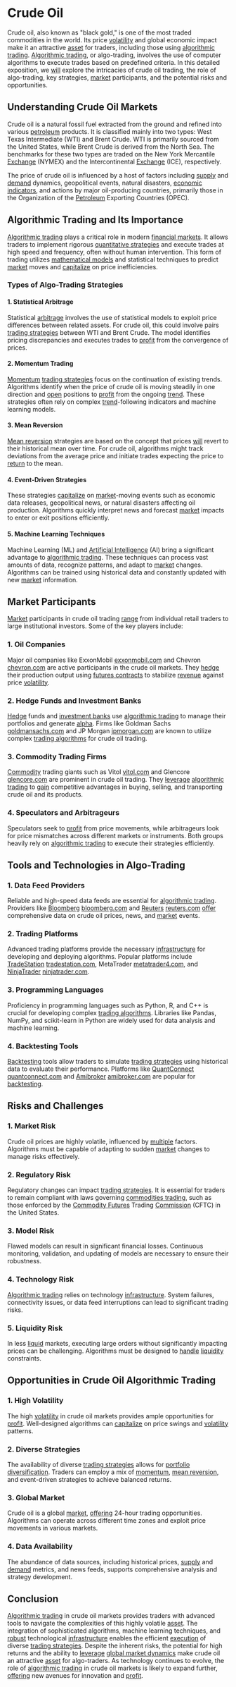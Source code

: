 # Crude Oil

Crude oil, also known as "black gold," is one of the most traded commodities in the world. Its price [volatility](../v/volatility.md) and global economic impact make it an attractive [asset](../a/asset.md) for traders, including those using [algorithmic trading](../a/accountability.md). [Algorithmic trading](../a/accountability.md), or algo-trading, involves the use of computer algorithms to execute trades based on predefined criteria. In this detailed exposition, we [will](../w/will.md) explore the intricacies of crude oil trading, the role of algo-trading, key strategies, [market](../m/market.md) participants, and the potential risks and opportunities.

## Understanding Crude Oil Markets

Crude oil is a natural fossil fuel extracted from the ground and refined into various [petroleum](../p/petroleum.md) products. It is classified mainly into two types: West Texas Intermediate (WTI) and Brent Crude. WTI is primarily sourced from the United States, while Brent Crude is derived from the North Sea. The benchmarks for these two types are traded on the New York Mercantile [Exchange](../e/exchange.md) (NYMEX) and the Intercontinental [Exchange](../e/exchange.md) (ICE), respectively.

The price of crude oil is influenced by a host of factors including [supply](../s/supply.md) and [demand](../d/demand.md) dynamics, geopolitical events, natural disasters, [economic indicators](../e/economic_indicators.md), and actions by major oil-producing countries, primarily those in the Organization of the [Petroleum](../p/petroleum.md) Exporting Countries (OPEC).

## Algorithmic Trading and Its Importance

[Algorithmic trading](../a/accountability.md) plays a critical role in modern [financial markets](../f/financial_market.md). It allows traders to implement rigorous [quantitative strategies](../q/quantitative_strategies_in_trading.md) and execute trades at high speed and frequency, often without human intervention. This form of trading utilizes [mathematical models](../m/mathematical_models_in_trading.md) and statistical techniques to predict [market](../m/market.md) moves and [capitalize](../c/capitalize.md) on price inefficiencies.

### Types of Algo-Trading Strategies

#### 1. **Statistical Arbitrage**
Statistical [arbitrage](../a/arbitrage.md) involves the use of statistical models to exploit price differences between related assets. For crude oil, this could involve pairs [trading strategies](../t/trading_strategies.md) between WTI and Brent Crude. The model identifies pricing discrepancies and executes trades to [profit](../p/profit.md) from the convergence of prices.

#### 2. **Momentum Trading**
[Momentum](../m/momentum.md) [trading strategies](../t/trading_strategies.md) focus on the continuation of existing trends. Algorithms identify when the price of crude oil is moving steadily in one direction and [open](../o/open.md) positions to [profit](../p/profit.md) from the ongoing [trend](../t/trend.md). These strategies often rely on complex [trend](../t/trend.md)-following indicators and machine learning models.

#### 3. **Mean Reversion**
[Mean reversion](../m/mean_reversion.md) strategies are based on the concept that prices [will](../w/will.md) revert to their historical mean over time. For crude oil, algorithms might track deviations from the average price and initiate trades expecting the price to [return](../r/return.md) to the mean.

#### 4. **Event-Driven Strategies**
These strategies [capitalize](../c/capitalize.md) on [market](../m/market.md)-moving events such as economic data releases, geopolitical news, or natural disasters affecting oil production. Algorithms quickly interpret news and forecast [market](../m/market.md) impacts to enter or exit positions efficiently.

#### 5. **Machine Learning Techniques**
Machine Learning (ML) and [Artificial Intelligence](../a/artificial_intelligence_in_trading.md) (AI) bring a significant advantage to [algorithmic trading](../a/accountability.md). These techniques can process vast amounts of data, recognize patterns, and adapt to [market](../m/market.md) changes. Algorithms can be trained using historical data and constantly updated with new [market](../m/market.md) information.

## Market Participants

[Market](../m/market.md) participants in crude oil trading [range](../r/range.md) from individual retail traders to large institutional investors. Some of the key players include:

### 1. **Oil Companies**
Major oil companies like ExxonMobil [exxonmobil.com](https://www.exxonmobil.com) and Chevron [chevron.com](https://www.chevron.com) are active participants in the crude oil markets. They [hedge](../h/hedge.md) their production output using [futures contracts](../f/futures_contracts.md) to stabilize [revenue](../r/revenue.md) against price [volatility](../v/volatility.md).

### 2. **Hedge Funds and Investment Banks**
[Hedge](../h/hedge.md) funds and [investment banks](../i/investment_bank_(ib).md) use [algorithmic trading](../a/accountability.md) to manage their portfolios and generate [alpha](../a/alpha.md). Firms like Goldman Sachs [goldmansachs.com](https://www.goldmansachs.com) and JP Morgan [jpmorgan.com](https://www.jpmorgan.com) are known to utilize complex [trading algorithms](../t/trading_algorithms.md) for crude oil trading.

### 3. **Commodity Trading Firms**
[Commodity](../c/commodity.md) trading giants such as Vitol [vitol.com](https://www.vitol.com) and Glencore [glencore.com](https://www.glencore.com) are prominent in crude oil trading. They [leverage](../l/leverage.md) [algorithmic trading](../a/accountability.md) to [gain](../g/gain.md) competitive advantages in buying, selling, and transporting crude oil and its products.

### 4. **Speculators and Arbitrageurs**
Speculators seek to [profit](../p/profit.md) from price movements, while arbitrageurs look for price mismatches across different markets or instruments. Both groups heavily rely on [algorithmic trading](../a/accountability.md) to execute their strategies efficiently.

## Tools and Technologies in Algo-Trading

### 1. **Data Feed Providers**
Reliable and high-speed data feeds are essential for [algorithmic trading](../a/accountability.md). Providers like [Bloomberg](../b/bloomberg.md) [bloomberg.com](https://www.bloomberg.com) and [Reuters](../r/reuters.md) [reuters.com](https://www.reuters.com) [offer](../o/offer.md) comprehensive data on crude oil prices, news, and [market](../m/market.md) events.

### 2. **Trading Platforms**
Advanced trading platforms provide the necessary [infrastructure](../i/infrastructure.md) for developing and deploying algorithms. Popular platforms include [TradeStation](../t/tradestation.md) [tradestation.com](https://www.tradestation.com), MetaTrader [metatrader4.com](https://www.metatrader4.com), and [NinjaTrader](../n/ninjatrader.md) [ninjatrader.com](https://www.ninjatrader.com).

### 3. **Programming Languages**
Proficiency in programming languages such as Python, R, and C++ is crucial for developing complex [trading algorithms](../t/trading_algorithms.md). Libraries like Pandas, NumPy, and scikit-learn in Python are widely used for data analysis and machine learning.

### 4. **Backtesting Tools**
[Backtesting](../b/backtesting.md) tools allow traders to simulate [trading strategies](../t/trading_strategies.md) using historical data to evaluate their performance. Platforms like [QuantConnect](../q/quantconnect.md) [quantconnect.com](https://www.quantconnect.com) and [Amibroker](../a/amibroker.md) [amibroker.com](https://www.amibroker.com) are popular for [backtesting](../b/backtesting.md).

## Risks and Challenges

### 1. **Market Risk**
Crude oil prices are highly volatile, influenced by [multiple](../m/multiple.md) factors. Algorithms must be capable of adapting to sudden [market](../m/market.md) changes to manage risks effectively.

### 2. **Regulatory Risk**
Regulatory changes can impact [trading strategies](../t/trading_strategies.md). It is essential for traders to remain compliant with laws governing [commodities trading](../c/commodities_trading.md), such as those enforced by the [Commodity Futures](../c/commodity_futures.md) Trading [Commission](../c/commission.md) (CFTC) in the United States.

### 3. **Model Risk**
Flawed models can result in significant financial losses. Continuous monitoring, validation, and updating of models are necessary to ensure their robustness.

### 4. **Technology Risk**
[Algorithmic trading](../a/accountability.md) relies on technology [infrastructure](../i/infrastructure.md). System failures, connectivity issues, or data feed interruptions can lead to significant trading risks.

### 5. **Liquidity Risk**
In less [liquid](../l/liquid.md) markets, executing large orders without significantly impacting prices can be challenging. Algorithms must be designed to [handle](../h/handle.md) [liquidity](../l/liquidity.md) constraints.

## Opportunities in Crude Oil Algorithmic Trading

### 1. **High Volatility**
The high [volatility](../v/volatility.md) in crude oil markets provides ample opportunities for [profit](../p/profit.md). Well-designed algorithms can [capitalize](../c/capitalize.md) on price swings and [volatility](../v/volatility.md) patterns.

### 2. **Diverse Strategies**
The availability of diverse [trading strategies](../t/trading_strategies.md) allows for [portfolio diversification](../p/portfolio_diversification.md). Traders can employ a mix of [momentum](../m/momentum.md), [mean reversion](../m/mean_reversion.md), and event-driven strategies to achieve balanced returns.

### 3. **Global Market**
Crude oil is a global [market](../m/market.md), [offering](../o/offering.md) 24-hour trading opportunities. Algorithms can operate across different time zones and exploit price movements in various markets.

### 4. **Data Availability**
The abundance of data sources, including historical prices, [supply](../s/supply.md) and [demand](../d/demand.md) metrics, and news feeds, supports comprehensive analysis and strategy development.

## Conclusion

[Algorithmic trading](../a/accountability.md) in crude oil markets provides traders with advanced tools to navigate the complexities of this highly volatile [asset](../a/asset.md). The integration of sophisticated algorithms, machine learning techniques, and [robust](../r/robust.md) technological [infrastructure](../i/infrastructure.md) enables the efficient [execution](../e/execution.md) of diverse [trading strategies](../t/trading_strategies.md). Despite the inherent risks, the potential for high returns and the ability to [leverage](../l/leverage.md) [global market dynamics](../g/global_market_dynamics.md) make crude oil an attractive [asset](../a/asset.md) for algo-traders. As technology continues to evolve, the role of [algorithmic trading](../a/accountability.md) in crude oil markets is likely to expand further, [offering](../o/offering.md) new avenues for innovation and [profit](../p/profit.md).